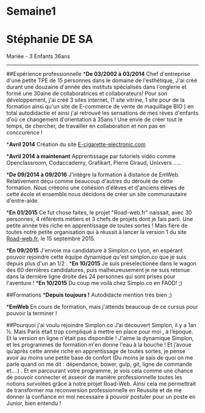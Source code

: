 # Semaine1

# Stéphanie DE SA
Mariée - 3 Enfants
36ans

----------------------------------------

##Expérience professionnelle
*__De 03/2002 à 03/2014__ Chef d'entreprise d'une petite TPE de 15 personnes dans le domaine de l'esthétique,
J'ai créé durant une douzaine d'année des instituts spécialisés dans l'onglerie et formé une 30aine de collaboratrices et collaborateurs!
Pour son développement, j'ai créé 3 sites internet, (1 site vitrine, 1 site pour de la formation ainsi qu'un site de E-commerce de vente de maquillage BIO ) en total autodidactie et ainsi j'ai retrouvé les sensations de mes rèves d'enfants d'où ce changement d'orientation à 35ans !
Une envie de créer tout le temps, de chercher, de travailler en collaboration et non pas en conccurence !

*__Avril 2014__ Création du site [E-cigarette-electronic.com](htt://www.e-cigarette-electronic.com)

*__Avril 2014 à maintenant__ Apprentissage par tutoriels vidéo comme Openclassroom, Codaccademy, Grafikart, Pierre Giraud, Unixvers .....

*__De 09/2014 à 09/2016__  J'intègre la formation à distance de EmWeb. Relativement déçu comme beaucoup d'autres du déroulé de cette formation.
Nous créeons une cohésion d'élèves et d'anciens élèves de cette école et ensemble nous décidons de créer un site communautaire d'entre-aide.

*__En 01/2015__ Ce fut chose faites, le projet "Road-web.fr" naissait, avec 30 personnes, 4 référents métiers et 3 chefs de projets dont je fais parti.
Une petite année très riche en apprentissage de toutes sortes ! Mais fière de toutes notre petite organisation qui à réussit à lancer la version 1 du site [Road-web.fr](http://www.road-web.fr), le 15 septembre 2015.

*__En 09/2015__ J'envoie ma candidature à Simplon.co Lyon, en espérant pouvoir rejoindre cette équipe dynamique qu'est simplon.co que je suis depuis plus d'un an 1/2 .
*__En 10/2015__ Je suis préselectionée dans le wagon des 60 dernières candidatures, puis malheureusement je ne suis retenue dans la dernière ligne droite des 24 personnes qui sont prises pour l'aventure !
*__En 10/2015__ Du coup me voilà chez Simplo.co en FAOD! ;)


##Formations
*__Depuis toujours !__ Autodidacte mention très bien ;)

*__EmWeb__ En cours de formation, mais j'attends beaucoup de ce cursus pour pouvoir la terminer !


##Pourquoi j'ai voulu rejoindre Simplon.co
J’ai découvert Simplon, il y a 1an ½. Mais Paris était trop compliqué à mettre en place pour moi , à l’époque. Et la version en ligne n'était pas disponible !
J'aime la dynamique Simplon, et les programmes de formation m'en donne l'eau à la bouche ! 
Et j’avoue qu’après cette année riche en apprentissage de toutes sortes, je pense avoir au moins une petite base de confort (Du moins je sais de quoi on me parle quand on me dit : dépendance, bower, gulp, git, ligne de commande et….) .
Et en parcourant votre programme, je vois cela comme une chance de pouvoir connecter et asseoir de manière professionnelle toutes les notions survolées grâce à notre projet Road-Web. 
Ainsi cela me permettrait de transformer ma reconversion professionnelle en Réussite et de me donner la confiance en moi necessaire à pouvoir postuler pour un poste en Junior, bien entendu !



